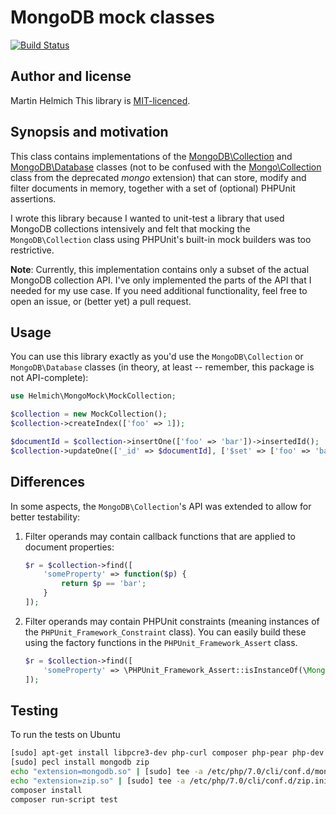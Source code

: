# MongoDB mock classes

[![Build Status](https://travis-ci.org/martin-helmich/php-mongomock.svg?branch=master)](http://travis-ci.org/martin-helmich/php-mongomock)

## Author and license

Martin Helmich
This library is [MIT-licenced](LICENSE.txt).

## Synopsis and motivation

This class contains implementations of the [MongoDB\Collection][mongodb-collection] and
[MongoDB\Database][mongodb-database] classes (not to be confused with the [Mongo\Collection][mongo-collection]
class from the deprecated _mongo_ extension)
that can store, modify and filter documents in memory, together with a set of
(optional) PHPUnit assertions.

I wrote this library because I wanted to unit-test a library that used MongoDB
collections intensively and felt that mocking the `MongoDB\Collection` class
using PHPUnit's built-in mock builders was too restrictive.

**Note**: Currently, this implementation contains only a subset of the actual
MongoDB collection API. I've only implemented the parts of the API that I needed
for my use case. If you need additional functionality, feel free to open an
issue, or (better yet) a pull request.

## Usage

You can use this library exactly as you'd use the `MongoDB\Collection` or `MongoDB\Database` classes
(in theory, at least -- remember, this package is not API-complete):

```php
use Helmich\MongoMock\MockCollection;

$collection = new MockCollection();
$collection->createIndex(['foo' => 1]);

$documentId = $collection->insertOne(['foo' => 'bar'])->insertedId();
$collection->updateOne(['_id' => $documentId], ['$set' => ['foo' => 'baz']]);
```

## Differences

In some aspects, the `MongoDB\Collection`'s API was extended to allow for better
testability:

1.  Filter operands may contain callback functions that are applied to document
    properties:

    ```php
    $r = $collection->find([
        'someProperty' => function($p) {
            return $p == 'bar';
        }
    ]);
    ```

2.  Filter operands may contain PHPUnit constraints (meaning instances of the
    `PHPUnit_Framework_Constraint` class). You can easily build these using the
    factory functions in the `PHPUnit_Framework_Assert` class.

    ```php
    $r = $collection->find([
        'someProperty' => \PHPUnit_Framework_Assert::isInstanceOf(\MongoDB\BSON\Binary::class)
    ]);
    ```

## Testing
To run the tests on Ubuntu
```bash
[sudo] apt-get install libpcre3-dev php-curl composer php-pear php-dev libcurl4-openssl-dev pkg-config php-curl
[sudo] pecl install mongodb zip
echo "extension=mongodb.so" | [sudo] tee -a /etc/php/7.0/cli/conf.d/mongodb.ini
echo "extension=zip.so" | [sudo] tee -a /etc/php/7.0/cli/conf.d/zip.ini
composer install
composer run-script test
```

[mongo-collection]: http://php.net/manual/en/class.mongocollection.php
[mongodb-collection]: https://docs.mongodb.com/php-library/master/reference/class/MongoDBCollection/
[mongodb-database]: https://docs.mongodb.com/php-library/master/reference/class/MongoDBDatabase/